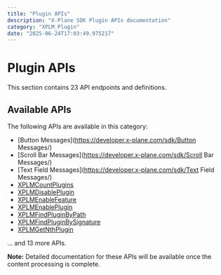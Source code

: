 ```yaml
---
title: "Plugin APIs"
description: "X-Plane SDK Plugin APIs documentation"
category: "XPLM_Plugin"
date: "2025-06-24T17:03:49.975217"
---
```


# Plugin APIs

This section contains 23 API endpoints and definitions.

## Available APIs

The following APIs are available in this category:

- [Button Messages](https://developer.x-plane.com/sdk/Button Messages/)
- [Scroll Bar Messages](https://developer.x-plane.com/sdk/Scroll Bar Messages/)
- [Text Field Messages](https://developer.x-plane.com/sdk/Text Field Messages/)
- [XPLMCountPlugins](https://developer.x-plane.com/sdk/XPLMCountPlugins/)
- [XPLMDisablePlugin](https://developer.x-plane.com/sdk/XPLMDisablePlugin/)
- [XPLMEnableFeature](https://developer.x-plane.com/sdk/XPLMEnableFeature/)
- [XPLMEnablePlugin](https://developer.x-plane.com/sdk/XPLMEnablePlugin/)
- [XPLMFindPluginByPath](https://developer.x-plane.com/sdk/XPLMFindPluginByPath/)
- [XPLMFindPluginBySignature](https://developer.x-plane.com/sdk/XPLMFindPluginBySignature/)
- [XPLMGetNthPlugin](https://developer.x-plane.com/sdk/XPLMGetNthPlugin/)

... and 13 more APIs.

**Note:** Detailed documentation for these APIs will be available once the content processing is complete.

